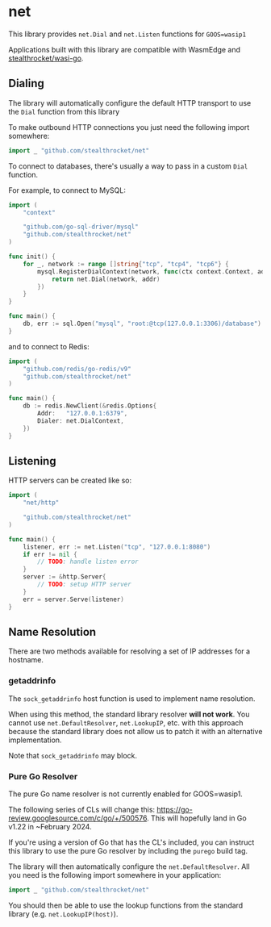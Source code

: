 # net

This library provides `net.Dial` and `net.Listen` functions
for `GOOS=wasip1`

Applications built with this library are compatible with WasmEdge
and [stealthrocket/wasi-go](https://github.com/stealthrocket/wasi-go).

## Dialing

The library will automatically configure the default HTTP transport
to use the `Dial` function from this library

To make outbound HTTP connections you just need the following import somewhere:

```go
import _ "github.com/stealthrocket/net"
```

To connect to databases, there's usually a way to pass in a custom `Dial`
function.

For example, to connect to MySQL:

```go
import (
    "context"

    "github.com/go-sql-driver/mysql"
    "github.com/stealthrocket/net"
)

func init() {
    for _, network := range []string{"tcp", "tcp4", "tcp6"} {
        mysql.RegisterDialContext(network, func(ctx context.Context, addr string) (net.Conn, error) {
            return net.Dial(network, addr)
        })
    }
}

func main() {
    db, err := sql.Open("mysql", "root:@tcp(127.0.0.1:3306)/database")
}
```

and to connect to Redis:

```go
import (
    "github.com/redis/go-redis/v9"
    "github.com/stealthrocket/net"
)

func main() {
    db := redis.NewClient(&redis.Options{
        Addr:   "127.0.0.1:6379",
        Dialer: net.DialContext,
    })
}
```

## Listening

HTTP servers can be created like so:

```go
import (
    "net/http"

    "github.com/stealthrocket/net"
)

func main() {
    listener, err := net.Listen("tcp", "127.0.0.1:8080")
    if err != nil {
        // TODO: handle listen error
    }
    server := &http.Server{
        // TODO: setup HTTP server
    }
    err = server.Serve(listener)
}
```

## Name Resolution

There are two methods available for resolving a set of IP addresses
for a hostname.

### getaddrinfo

The `sock_getaddrinfo` host function is used to implement name resolution.

When using this method, the standard library resolver **will not work**. You
cannot use `net.DefaultResolver`, `net.LookupIP`, etc. with this approach
because the standard library does not allow us to patch it with an alternative
implementation.

Note that `sock_getaddrinfo` may block.

### Pure Go Resolver

The pure Go name resolver is not currently enabled for GOOS=wasip1.

The following series of CLs will change this: https://go-review.googlesource.com/c/go/+/500576.
This will hopefully land in Go v1.22 in ~February 2024.

If you're using a version of Go that has the CL's included, you can
instruct this library to use the pure Go resolver by including the
`purego` build tag.

The library will then automatically configure the `net.DefaultResolver`.
All you need is the following import somewhere in your application:

```go
import _ "github.com/stealthrocket/net"
```

You should then be able to use the lookup functions from the standard
library (e.g. `net.LookupIP(host)`).
